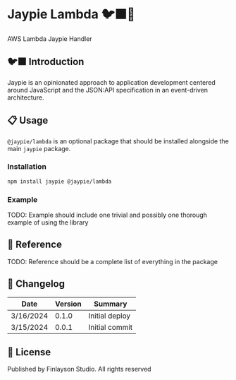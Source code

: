 # Jaypie Lambda 🐦‍⬛🍵

AWS Lambda Jaypie Handler

## 🐦‍⬛ Introduction

Jaypie is an opinionated approach to application development centered around JavaScript and the JSON:API specification in an event-driven architecture.

## 📋 Usage

`@jaypie/lambda` is an optional package that should be installed alongside the main `jaypie` package.

### Installation

```bash
npm install jaypie @jaypie/lambda
```

### Example

TODO: Example should include one trivial and possibly one thorough example of using the library

## 📖 Reference

TODO: Reference should be a complete list of everything in the package

## 📝 Changelog

| Date       | Version | Summary        |
| ---------- | ------- | -------------- |
|  3/16/2024 |   0.1.0 | Initial deploy |
|  3/15/2024 |   0.0.1 | Initial commit |

## 📜 License

Published by Finlayson Studio. All rights reserved
